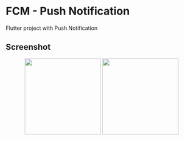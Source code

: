 # FCM - Push Notification

Flutter project with Push Notification

## Screenshot

<p align="center">
    <img src="https://drive.google.com/file/d/1DTXJy_4XJT84Twa93-LxsRDtHkAKXQ_n/view?usp=sharing" height="200" />
    <img src="https://drive.google.com/file/d/1uDwzhwWdwUlN1b7PmXVf1_Z7_loko1Jq/view?usp=share_link" height="200" />
</p>